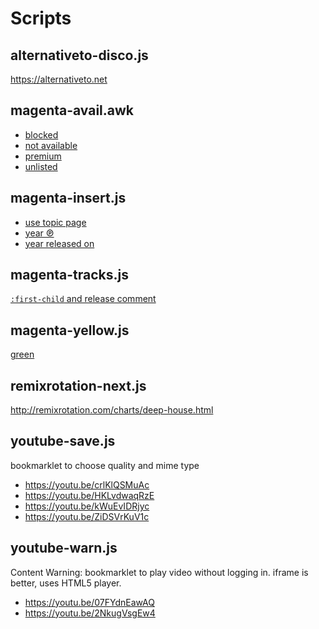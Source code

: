 Scripts
=======

alternativeto-disco.js
----------------------

https://alternativeto.net

magenta-avail.awk
---------------

- [blocked](https://youtu.be/by312WRuwfQ)
- [not available](https://youtu.be/B2zfFK34dII)
- [premium](https://youtu.be/O_WNbnIk0Kk)
- [unlisted](https://youtu.be/k7h4sdyQMyo)

magenta-insert.js
-----------------

- [use topic page](https://youtu.be/TUADigaeFs4)
- [year ℗](https://youtu.be/hEyWX6yspOM)
- [year released on](https://youtu.be/szAqQG7LDvI)

magenta-tracks.js
-----------------

[`:first-child` and release comment][1]

[1]:https://musicbrainz.org/release/970b9400-e10f-4070-b92a-b38d08c02d28

magenta-yellow.js
-----------------

[green](https://youtu.be/kcPc18SG6uA)

remixrotation-next.js
---------------------

http://remixrotation.com/charts/deep-house.html

youtube-save.js
---------------

bookmarklet to choose quality and mime type

- https://youtu.be/crlKlQSMuAc
- https://youtu.be/HKLvdwaqRzE
- https://youtu.be/kWuEvIDRjyc
- https://youtu.be/ZiDSVrKuV1c

youtube-warn.js
---------------

Content Warning: bookmarklet to play video without logging in. iframe is
better, uses HTML5 player.

- https://youtu.be/07FYdnEawAQ
- https://youtu.be/2NkugVsgEw4
